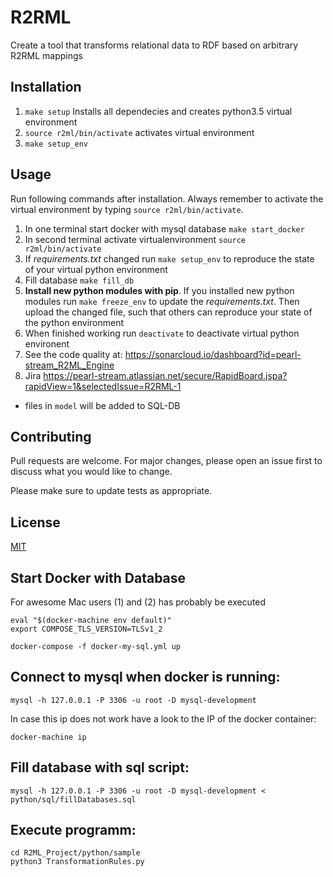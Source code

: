 # R2RML

Create a tool that transforms relational data to RDF based on arbitrary R2RML mappings

## Installation
1. `make setup` Installs all dependecies and creates python3.5 virtual environment
2. `source r2ml/bin/activate` activates virtual environment
3. `make setup_env`

## Usage

Run following commands after installation. Always remember to activate the virtual environment by typing `source r2ml/bin/activate`. 
1. In one terminal start docker with mysql database `make start_docker`
2. In second terminal activate virtualenvironment `source r2ml/bin/activate`
3. If *requirements.txt* changed run `make setup_env` to reproduce the state of your virtual python environment
4. Fill database `make fill_db`
5. **Install new python modules with pip**. If you installed new python modules run `make freeze_env` to update the *requirements.txt*. Then upload the changed file, such that others can reproduce your state of the python environment
6. When finished working run `deactivate` to deactivate virtual python environent
7. See the code quality at: https://sonarcloud.io/dashboard?id=pearl-stream_R2ML_Engine
8. Jira https://pearl-stream.atlassian.net/secure/RapidBoard.jspa?rapidView=1&selectedIssue=R2RML-1
- files in `model` will be added to SQL-DB


## Contributing
Pull requests are welcome. For major changes, please open an issue first to discuss what you would like to change.

Please make sure to update tests as appropriate.

## License
[MIT](https://choosealicense.com/licenses/mit/)

## Start Docker with Database
For awesome Mac users (1) and (2) has probably be executed 
```
eval "$(docker-machine env default)"
export COMPOSE_TLS_VERSION=TLSv1_2

docker-compose -f docker-my-sql.yml up
```

## Connect to mysql when docker is running:
```
mysql -h 127.0.0.1 -P 3306 -u root -D mysql-development
```

In case this ip does not work have a look to the IP of the docker container:
```
docker-machine ip
```
## Fill database with sql script:
```
mysql -h 127.0.0.1 -P 3306 -u root -D mysql-development < python/sql/fillDatabases.sql 
```

## Execute programm:
```
cd R2ML_Project/python/sample
python3 TransformationRules.py 
```
